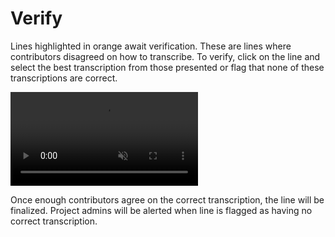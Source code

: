 # Verify

<span class="reviewing">Lines highlighted in orange</span> await verification. These are lines where contributors disagreed on how to transcribe. To verify, click on the line and select the best transcription from those presented or flag that none of these transcriptions are correct.

<video src="https://s3.amazonaws.com/togetherwelisten.nypl.org/video/twl_sample_verify.mp4" preload="auto" class="toggle-sound sample-video" autoplay loop muted></video>

Once enough contributors agree on the correct transcription, the line will be finalized. Project admins will be alerted when line is flagged as having no correct transcription.
